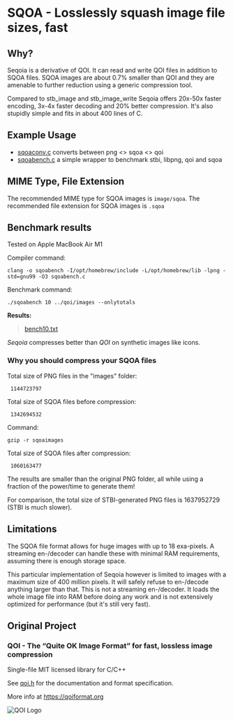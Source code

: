 # SQOA - Losslessly squash image file sizes, fast

## Why?

Seqoia is a derivative of QOI. It can read and write QOI files in addition to
SQOA files. SQOA images are about 0.7% smaller than QOI and they are amenable 
to further reduction using a generic compression tool.

Compared to stb_image and stb_image_write Seqoia offers 20x-50x faster encoding,
3x-4x faster decoding and 20% better compression. It's also stupidly simple and
fits in about 400 lines of C.


## Example Usage

- [sqoaconv.c](https://github.com/jido/seqoia/blob/sqoa-format/sqoaconv.c)
converts between png <> sqoa <> qoi
 - [sqoabench.c](https://github.com/jido/seqoia/blob/sqoa-format/sqoabench.c)
a simple wrapper to benchmark stbi, libpng, qoi and sqoa


## MIME Type, File Extension

The recommended MIME type for SQOA images is `image/sqoa`.
The recommended file extension for SQOA images is `.sqoa`


## Benchmark results

Tested on Apple MacBook Air M1

Compiler command:

```
clang -o sqoabench -I/opt/homebrew/include -L/opt/homebrew/lib -lpng -std=gnu99 -O3 sqoabench.c
```

Benchmark command:

```
./sqoabench 10 ../qoi/images --onlytotals
```

**Results:**

> [bench10.txt](https://github.com/jido/seqoia/blob/sqoa-format/bench10.txt)

_Seqoia_ compresses better than _QOI_ on synthetic images like icons.

### Why you should compress your SQOA files

Total size of PNG files in the "images" folder:

```
 1144723797
```

Total size of SQOA files before compression:

```
 1342694532
```

Command:

```
gzip -r sqoaimages
```

Total size of SQOA files after compression:

```
 1060163477
```

The results are smaller than the original PNG folder, all while using a fraction of the power/time to generate them!

For comparison, the total size of STBI-generated PNG files is 1637952729 (STBI is much slower).

## Limitations

The SQOA file format allows for huge images with up to 18 exa-pixels. A streaming 
en-/decoder can handle these with minimal RAM requirements, assuming there is 
enough storage space.

This particular implementation of Seqoia however is limited to images with a 
maximum size of 400 million pixels. It will safely refuse to en-/decode anything
larger than that. This is not a streaming en-/decoder. It loads the whole image
file into RAM before doing any work and is not extensively optimized for 
performance (but it's still very fast).


## Original Project

### QOI - The “Quite OK Image Format” for fast, lossless image compression

Single-file MIT licensed library for C/C++

See [qoi.h](https://github.com/phoboslab/qoi/blob/master/qoi.h) for
the documentation and format specification.

More info at https://qoiformat.org

![QOI Logo](https://qoiformat.org/qoi-logo.svg)
